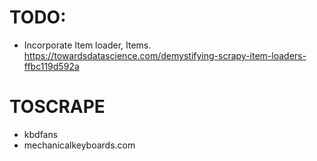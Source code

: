 # TODO:

- Incorporate Item loader, Items. https://towardsdatascience.com/demystifying-scrapy-item-loaders-ffbc119d592a

# TOSCRAPE

- kbdfans
- mechanicalkeyboards.com
